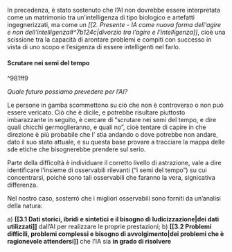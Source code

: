 In precedenza, è stato sostenuto che l’AI non dovrebbe essere interpretata come un matrimonio tra un’intelligenza di tipo biologico e artefatti ingegnerizzati, ma come un *[[2. Presente - IA come nuova forma dell'agire e non dell'intelligenza#^7b124c|divorzio tra l’agire e l’intelligenza]]*, cioè una scissione tra la capacità di arontare problemi e compiti con successo in vista di uno scopo e l’esigenza di essere intelligenti nel farlo.

#### Scrutare nei semi del tempo

^981ff9

*Quale futuro possiamo prevedere per l’AI?*

Le persone in gamba scommettono su ciò che non è controverso o non può essere vericato.
Ciò che è dicile, e potrebbe risultare piuttosto imbarazzante in seguito, è cercare di “scrutare nei semi del tempo, e dire quali chicchi germoglieranno, e quali no”, cioè tentare di capire in che direzione è più probabile che l’ stia andando o dove potrebbe non andare, dato il suo stato attuale, e su questa base provare a tracciare la mappa delle sde etiche che bisognerebbe prendere sul serio.

Parte della difficoltà è individuare il corretto livello di astrazione, vale a dire identificare l’insieme di osservabili rilevanti (“i semi del tempo”) su cui concentrarsi, poiché sono tali osservabili che faranno la vera, signicativa differenza. 

Nel nostro caso, sosterrò che i migliori osservabili sono forniti da un’analisi della natura:

a) **[[3.1 Dati storici, ibridi e sintetici e il bisogno di ludicizzazione|dei dati utilizzati]]** dall’AI per realizzare le proprie prestazioni; 
b) **[[3.2 Problemi difficili, problemi complessi e bisogno di avvolgimento|dei problemi che è ragionevole attendersi]]** che l’IA sia **in grado di risolvere**
